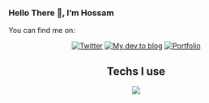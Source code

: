 ### Hello There 👋, I’m Hossam

You can find me on:
<p align="center">
    <a href="https://twitter.com/HossamAmenem1">
    <img alt="Twitter" title="Twitter" src="https://custom-icon-badges.demolab.com/badge/Twitter-blue?logoColor=white&logo=twitter"/></a>
  <a href="https://dev.to/hossammenem">
    <img alt="My dev.to blog" title="Blog" src="https://custom-icon-badges.demolab.com/badge/Blog-black.svg?logo=dev.to"/></a>
  <a href="https://hossamabdelmenem-portfolio.vercel.app">
    <img alt="Portfolio" title="Portfolio" src="https://custom-icon-badges.demolab.com/badge/Portfolio-blue.svg?logo=link"/></a>
</p>

<h2 align="center">Techs I use</h2>
<p align="center">
  <a href="#">
      <img src="https://skillicons.dev/icons?i=ts,tailwind,css,react,nextjs,prisma,graphql,express,mongodb,postgres)" />
  </a>
</p>
